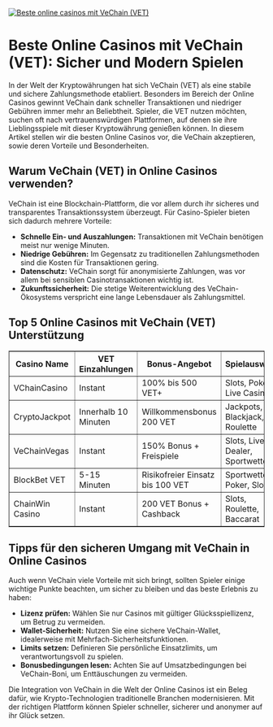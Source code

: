[![Beste online casinos mit VeChain (VET)](https://123-caf.pages.dev/gitsignup.png)](https://vrmoo.ru/Bt82HjjY)

<h1>Beste Online Casinos mit VeChain (VET): Sicher und Modern Spielen</h1>  <p>In der Welt der Kryptowährungen hat sich VeChain (VET) als eine stabile und sichere Zahlungsmethode etabliert. Besonders im Bereich der Online Casinos gewinnt VeChain dank schneller Transaktionen und niedriger Gebühren immer mehr an Beliebtheit. Spieler, die VET nutzen möchten, suchen oft nach vertrauenswürdigen Plattformen, auf denen sie ihre Lieblingsspiele mit dieser Kryptowährung genießen können. In diesem Artikel stellen wir die besten Online Casinos vor, die VeChain akzeptieren, sowie deren Vorteile und Besonderheiten.</p>  <h2>Warum VeChain (VET) in Online Casinos verwenden?</h2>  <p>VeChain ist eine Blockchain-Plattform, die vor allem durch ihr sicheres und transparentes Transaktionssystem überzeugt. Für Casino-Spieler bieten sich dadurch mehrere Vorteile:</p>  <ul>   <li><strong>Schnelle Ein- und Auszahlungen:</strong> Transaktionen mit VeChain benötigen meist nur wenige Minuten.</li>   <li><strong>Niedrige Gebühren:</strong> Im Gegensatz zu traditionellen Zahlungsmethoden sind die Kosten für Transaktionen gering.</li>   <li><strong>Datenschutz:</strong> VeChain sorgt für anonymisierte Zahlungen, was vor allem bei sensiblen Casinotransaktionen wichtig ist.</li>   <li><strong>Zukunftssicherheit:</strong> Die stetige Weiterentwicklung des VeChain-Ökosystems verspricht eine lange Lebensdauer als Zahlungsmittel.</li> </ul>  <h2>Top 5 Online Casinos mit VeChain (VET) Unterstützung</h2>  <table border="1" cellpadding="8" cellspacing="0">   <thead>     <tr>       <th>Casino Name</th>       <th>VET Einzahlungen</th>       <th>Bonus-Angebot</th>       <th>Spielauswahl</th>       <th>Kundensupport</th>     </tr>   </thead>   <tbody>     <tr>       <td>VChainCasino</td>       <td>Instant</td>       <td>100% bis 500 VET+</td>       <td>Slots, Poker, Live Casino</td>       <td>24/7 Live Chat</td>     </tr>     <tr>       <td>CryptoJackpot</td>       <td>Innerhalb 10 Minuten</td>       <td>Willkommensbonus 200 VET</td>       <td>Jackpots, Blackjack, Roulette</td>       <td>E-Mail & Chat</td>     </tr>     <tr>       <td>VeChainVegas</td>       <td>Instant</td>       <td>150% Bonus + Freispiele</td>       <td>Slots, Live Dealer, Sportwetten</td>       <td>Live Chat 24 Stunden</td>     </tr>     <tr>       <td>BlockBet VET</td>       <td>5-15 Minuten</td>       <td>Risikofreier Einsatz bis 100 VET</td>       <td>Sportwetten, Poker, Slots</td>       <td>Telefon & Live Chat</td>     </tr>     <tr>       <td>ChainWin Casino</td>       <td>Instant</td>       <td>200 VET Bonus + Cashback</td>       <td>Slots, Roulette, Baccarat</td>       <td>24/7 Support</td>     </tr>   </tbody> </table>  <h2>Tipps für den sicheren Umgang mit VeChain in Online Casinos</h2>  <p>Auch wenn VeChain viele Vorteile mit sich bringt, sollten Spieler einige wichtige Punkte beachten, um sicher zu bleiben und das beste Erlebnis zu haben:</p>  <ul>   <li><strong>Lizenz prüfen:</strong> Wählen Sie nur Casinos mit gültiger Glücksspiellizenz, um Betrug zu vermeiden.</li>   <li><strong>Wallet-Sicherheit:</strong> Nutzen Sie eine sichere VeChain-Wallet, idealerweise mit Mehrfach-Sicherheitsfunktionen.</li>   <li><strong>Limits setzen:</strong> Definieren Sie persönliche Einsatzlimits, um verantwortungsvoll zu spielen.</li>   <li><strong>Bonusbedingungen lesen:</strong> Achten Sie auf Umsatzbedingungen bei VeChain-Boni, um Enttäuschungen zu vermeiden.</li> </ul>  <p>Die Integration von VeChain in die Welt der Online Casinos ist ein Beleg dafür, wie Krypto-Technologien traditionelle Branchen modernisieren. Mit der richtigen Plattform können Spieler schneller, sicherer und anonymer auf ihr Glück setzen.</p>